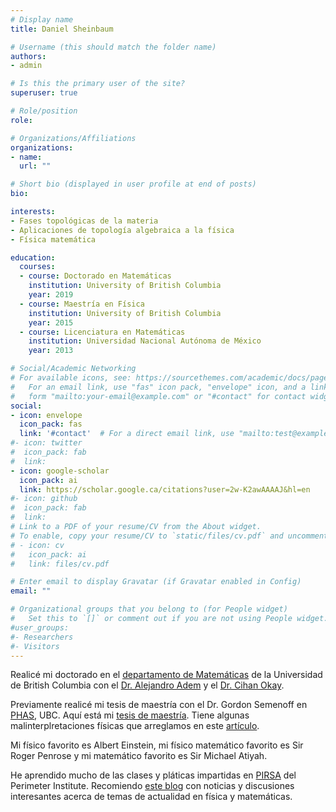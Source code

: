 ```yaml
---
# Display name
title: Daniel Sheinbaum

# Username (this should match the folder name)
authors:
- admin

# Is this the primary user of the site?
superuser: true

# Role/position
role: 

# Organizations/Affiliations
organizations:
- name: 
  url: ""

# Short bio (displayed in user profile at end of posts)
bio: 

interests:
- Fases topológicas de la materia
- Aplicaciones de topología algebraica a la física
- Física matemática

education:
  courses:
  - course: Doctorado en Matemáticas
    institution: University of British Columbia
    year: 2019
  - course: Maestría en Física
    institution: University of British Columbia
    year: 2015
  - course: Licenciatura en Matemáticas
    institution: Universidad Nacional Autónoma de México
    year: 2013

# Social/Academic Networking
# For available icons, see: https://sourcethemes.com/academic/docs/page-builder/#icons
#   For an email link, use "fas" icon pack, "envelope" icon, and a link in the
#   form "mailto:your-email@example.com" or "#contact" for contact widget.
social:
- icon: envelope
  icon_pack: fas
  link: '#contact'  # For a direct email link, use "mailto:test@example.org".
#- icon: twitter
#  icon_pack: fab
#  link: 
- icon: google-scholar
  icon_pack: ai
  link: https://scholar.google.ca/citations?user=2w-K2awAAAAJ&hl=en
#- icon: github
#  icon_pack: fab
#  link: 
# Link to a PDF of your resume/CV from the About widget.
# To enable, copy your resume/CV to `static/files/cv.pdf` and uncomment the lines below.
# - icon: cv
#   icon_pack: ai
#   link: files/cv.pdf

# Enter email to display Gravatar (if Gravatar enabled in Config)
email: ""

# Organizational groups that you belong to (for People widget)
#   Set this to `[]` or comment out if you are not using People widget.
#user_groups:
#- Researchers
#- Visitors
---
```

Realicé mi doctorado en el [departamento de Matemáticas](https://www.math.ubc.ca) de la 
Universidad de British Columbia con el [Dr. Alejandro Adem](http://www.math.ubc.ca/~adem/) y el 
[Dr. Cihan Okay](http://cihan.okay.bilkent.edu.tr/).

Previamente realicé mi tesis de maestría con el Dr. Gordon Semenoff en [PHAS](https://phas.ubc.ca/), UBC. 
Aquí está mi [tesis de maestría](https://open.library.ubc.ca/cIRcle/collections/ubctheses/24/items/1.0166503). 
Tiene algunas malinterplretaciones físicas que arreglamos en este [artículo](https://link.springer.com/article/10.1007/JHEP11(2016)083).

Mi físico favorito es Albert Einstein, mi físico matemático favorito es Sir Roger Penrose y mi matemático favorito es Sir Michael Atiyah.

He aprendido mucho de las clases y pláticas impartidas en [PIRSA](http://pirsa.org/) del Perimeter Institute. 
Recomiendo [este blog](https://www.math.columbia.edu/~woit/wordpress/) con noticias y discusiones interesantes acerca de 
temas de actualidad en física y matemáticas.

